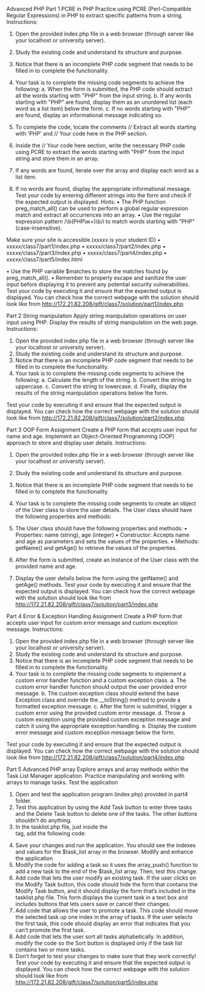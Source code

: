 Advanced PHP
Part 1
PCRE in PHP
Practice using PCRE (Perl-Compatible Regular Expressions) in PHP to extract specific patterns
from a string.
Instructions:
1. Open the provided index.php file in a web browser (through server like your localhost or
university server).
2. Study the existing code and understand its structure and purpose.
3. Notice that there is an incomplete PHP code segment that needs to be filled in to
complete the functionality.
4. Your task is to complete the missing code segments to achieve the following:
a. When the form is submitted, the PHP code should extract all the words starting
with "PHP" from the input string.
b. If any words starting with "PHP" are found, display them as an unordered list
(each word as a list item) below the form.
c. If no words starting with "PHP" are found, display an informational message
indicating so.

5. To complete the code, locate the comments // Extract all words starting with 'PHP'
and // Your code here in the PHP section.
6. Inside the // Your code here section, write the necessary PHP code using PCRE to
extract the words starting with "PHP" from the input string and store them in an array.
7. If any words are found, iterate over the array and display each word as a list item.
8. If no words are found, display the appropriate informational message.
Test your code by entering different strings into the form and check if the expected output is
displayed.
Hints:
• The PHP function preg_match_all() can be used to perform a global regular
expression match and extract all occurrences into an array.
• Use the regular expression pattern /\b(PHP\w+)\b/i to match words starting with
"PHP" (case-insensitive).

Make sure your site is accessible (xxxxx is your
student ID)
• xxxxx/class7/part1/index.php
• xxxxx/class7/part2/index.php
• xxxxx/class7/part3/index.php
• xxxxx/class7/part4/index.php
• xxxxx/class7/part5/index.html

• Use the PHP variable $matches to store the matches found by preg_match_all().
• Remember to properly escape and sanitize the user input before displaying it to prevent
any potential security vulnerabilities.
Test your code by executing it and ensure that the expected output is displayed.
You can check how the correct webpage with the solution should look like from
http://172.21.82.208/gift/class7/solution/part1/index.php

Part 2
String manipulation
Apply string manipulation operations on user input using PHP.
Display the results of string manipulation on the web page.
Instructions:
1. Open the provided index.php file in a web browser (through server like your localhost or
university server).
2. Study the existing code and understand its structure and purpose.
3. Notice that there is an incomplete PHP code segment that needs to be filled in to
complete the functionality.
4. Your task is to complete the missing code segments to achieve the following:
a. Calculate the length of the string.
b. Convert the string to uppercase.
c. Convert the string to lowercase.
d. Finally, display the results of the string manipulation operations below the form.

Test your code by executing it and ensure that the expected output is displayed.
You can check how the correct webpage with the solution should look like from
http://172.21.82.208/gift/class7/solution/part2/index.php

Part 3
OOP Form Assignment
Create a PHP form that accepts user input for name and age.
Implement an Object-Oriented Programming (OOP) approach to store and display user details.
Instructions:
1. Open the provided index.php file in a web browser (through server like your localhost or
university server).
2. Study the existing code and understand its structure and purpose.
3. Notice that there is an incomplete PHP code segment that needs to be filled in to
complete the functionality.

4. Your task is to complete the missing code segments to create an object of the User class
to store the user details. The User class should have the following properties and
methods:
5. The User class should have the following properties and methods:
• Properties: name (string), age (integer)
• Constructor: Accepts name and age as parameters and sets the values of the
properties.
• Methods: getName() and getAge() to retrieve the values of the properties.
6. After the form is submitted, create an instance of the User class with the provided name
and age.
7. Display the user details below the form using the getName() and getAge()
methods.
Test your code by executing it and ensure that the expected output is displayed.
You can check how the correct webpage with the solution should look like from
http://172.21.82.208/gift/class7/solution/part3/index.php

Part 4
Error & Exception Handling Assignment
Create a PHP form that accepts user input for custom error message and custom exception
message.
Instructions:
1. Open the provided index.php file in a web browser (through server like your localhost or
university server).
2. Study the existing code and understand its structure and purpose.
3. Notice that there is an incomplete PHP code segment that needs to be filled in to
complete the functionality.
4. Your task is to complete the missing code segments to implement a custom error handler
function and a custom exception class.
a. The custom error handler function should output the user provided error message.
b. The custom exception class should extend the base Exception class and
override the __toString() method to provide a formatted exception message.
c. After the form is submitted, trigger a custom error using the provided custom
error message.
d. Throw a custom exception using the provided custom exception message and
catch it using the appropriate exception handling.
e. Display the custom error message and custom exception message below the form.

Test your code by executing it and ensure that the expected output is displayed.
You can check how the correct webpage with the solution should look like from
http://172.21.82.208/gift/class7/solution/part4/index.php

Part 5
Advanced PHP array
Explore arrays and array methods within the Task List Manager application.
Practice manipulating and working with arrays to manage tasks.
Test the application
1. Open and test the application program (index.php) provided in part4 folder.
2. Test this application by using the Add Task button to enter three tasks and the Delete
Task button to delete one of the tasks. The other buttons shouldn’t do anything.
3. In the tasklist.php file, just inside the <main> tag, add the following code: <p><?php
print_r($task_list); ?></p>
4. Save your changes and run the application. You should see the indexes and values for the
$task_list array in the browser.
Modify and enhance the application
5. Modify the code for adding a task so it uses the array_push() function to add a new
task to the end of the $task_list array. Then, test this change.
6. Add code that lets the user modify an existing task. If the user clicks on the Modify Task
button, this code should hide the form that contains the Modify Task button, and it should
display the form that’s included in the tasklist.php file. This form displays the current
task in a text box and includes buttons that lets users save or cancel their changes.
7. Add code that allows the user to promote a task. This code should move the selected task
up one index in the array of tasks. If the user selects the first task, this code should
display an error that indicates that you can’t promote the first task.
8. Add code that lets the user sort all tasks alphabetically. In addition, modify the code so
the Sort button is displayed only if the task list contains two or more tasks.
9. Don’t forget to test your changes to make sure that they work correctly!
Test your code by executing it and ensure that the expected output is displayed.
You can check how the correct webpage with the solution should look like from
http://172.21.82.208/gift/class7/solution/part5/index.php
